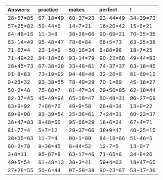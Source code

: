 | Answers: | practice | makes | perfect | ! |
| :--- | :--- | :--- | :--- | :--- |
| 28+57=85 | 67-18=49 | 60-37=23 | 93-44=49 | 34+39=73 | 
| 57+25=82 | 50-44=6 | 14+7=21 | 16+26=42 | 15+6=21 | 
| 64-48=16 | 11-3=8 | 38+28=66 | 90-69=21 | 70-35=35 | 
| 63-14=49 | 95-48=47 | 78+6=84 | 68+5=73 | 63-25=38 | 
| 71-67=4 | 23-14=9 | 50-16=34 | 8+88=96 | 18+7=25 | 
| 71-49=22 | 84-18=66 | 93-14=79 | 90-22=68 | 49+44=93 | 
| 28+45=73 | 67-38=29 | 33+48=81 | 74-37=37 | 63-18=45 | 
| 91-8=83 | 73+19=92 | 94-48=46 | 32-26=6 | 81-69=12 | 
| 9+23=32 | 93-38=55 | 78-49=29 | 70-1=69 | 45-18=27 | 
| 50-2=48 | 75-68=7 | 81-47=34 | 29+56=85 | 62-18=44 | 
| 82-37=45 | 45+49=94 | 65-18=47 | 80-49=31 | 96-27=69 | 
| 83+9=92 | 7+66=73 | 49+9=58 | 26+8=34 | 13+9=22 | 
| 89+9=98 | 93-39=54 | 25+36=61 | 7+24=31 | 60-23=37 | 
| 36+47=83 | 8+48=56 | 95-66=29 | 18+6=24 | 67+4=71 | 
| 81-77=4 | 5+7=12 | 29+37=66 | 38+9=47 | 40-25=15 | 
| 28+35=63 | 11-7=4 | 90-1=89 | 84-18=66 | 51-46=5 | 
| 80-2=78 | 9+36=45 | 8+44=52 | 12-7=5 | 13-6=7 | 
| 3+8=11 | 95-87=8 | 63-17=46 | 71-65=6 | 34-8=26 | 
| 49+5=54 | 61-48=13 | 38+3=41 | 59+4=63 | 18+47=65 | 
| 27+28=55 | 50-6=44 | 97-59=38 | 90-23=67 | 53-17=36 | 
